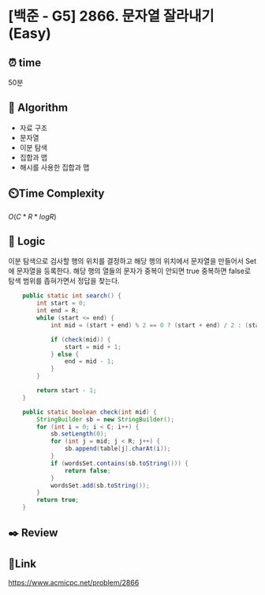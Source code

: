 # [백준 - G5] 2866. 문자열 잘라내기 (Easy)

## ⏰ **time**

50분

## :pushpin: **Algorithm**

- 자료 구조
- 문자열
- 이분 탐색
- 집합과 맵
- 해시를 사용한 집합과 맵

## ⏲️**Time Complexity**

$O(C*R*logR)$

## :round_pushpin: **Logic**

이분 탐색으로 검사할 행의 위치를 결정하고 해당 행의 위치에서 문자열을 만들어서 Set에 문자열을 등록한다.
해당 행의 열들의 문자가 중복이 안되면 true 중복하면 false로 탐색 범위를 좁혀가면서 정답을 찾는다.

```java
	public static int search() {
		int start = 0;
		int end = R;
		while (start <= end) {
			int mid = (start + end) % 2 == 0 ? (start + end) / 2 : (start + end) / 2 + 1;

			if (check(mid)) {
				start = mid + 1;
			} else {
				end = mid - 1;
			}
		}

		return start - 1;
	}

	public static boolean check(int mid) {
		StringBuilder sb = new StringBuilder();
		for (int i = 0; i < C; i++) {
			sb.setLength(0);
			for (int j = mid; j < R; j++) {
				sb.append(table[j].charAt(i));
			}
			if (wordsSet.contains(sb.toString())) {
				return false;
			}
			wordsSet.add(sb.toString());
		}
		return true;
	}
```

## :black_nib: **Review**

## 📡**Link**

https://www.acmicpc.net/problem/2866
